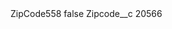 <?xml version="1.0" encoding="UTF-8"?>
<CustomMetadata xmlns="http://soap.sforce.com/2006/04/metadata" xmlns:xsi="http://www.w3.org/2001/XMLSchema-instance" xmlns:xsd="http://www.w3.org/2001/XMLSchema">
    <label>ZipCode558</label>
    <protected>false</protected>
    <values>
        <field>Zipcode__c</field>
        <value xsi:type="xsd:string">20566</value>
    </values>
</CustomMetadata>
